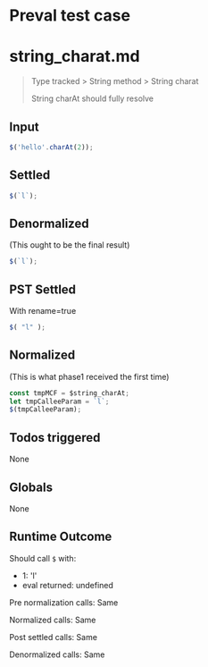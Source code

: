 # Preval test case

# string_charat.md

> Type tracked > String method > String charat
>
> String charAt should fully resolve

## Input

`````js filename=intro
$('hello'.charAt(2));
`````


## Settled


`````js filename=intro
$(`l`);
`````


## Denormalized
(This ought to be the final result)

`````js filename=intro
$(`l`);
`````


## PST Settled
With rename=true

`````js filename=intro
$( "l" );
`````


## Normalized
(This is what phase1 received the first time)

`````js filename=intro
const tmpMCF = $string_charAt;
let tmpCalleeParam = `l`;
$(tmpCalleeParam);
`````


## Todos triggered


None


## Globals


None


## Runtime Outcome


Should call `$` with:
 - 1: 'l'
 - eval returned: undefined

Pre normalization calls: Same

Normalized calls: Same

Post settled calls: Same

Denormalized calls: Same
